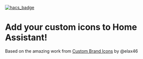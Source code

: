
[![hacs_badge](https://img.shields.io/badge/HACS-Integration-41BDF5.svg)](https://github.com/hacs/integration)

# Add your custom icons to Home Assistant!

Based on the amazing work from [Custom Brand Icons](https://github.com/elax46/custom-brand-icons) by @elax46 

